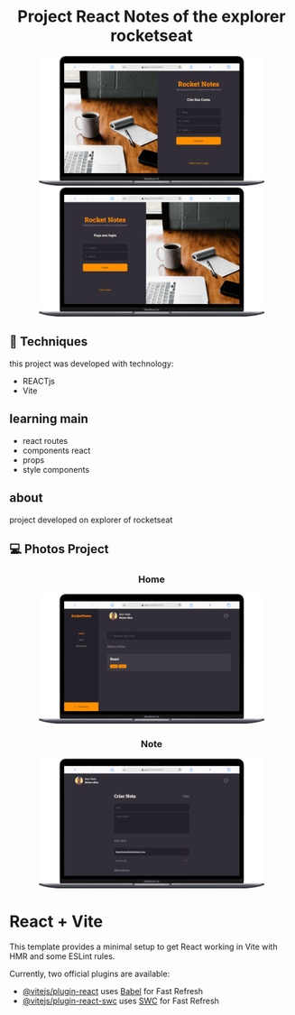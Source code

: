<h1 align="center"> Project React Notes of the explorer rocketseat
</h1>
<div display="flex" align="center">
    <img width="400px" alt="" src="./src//assets//project/singUp.png" />
    <img width="400px" alt="" src="./src//assets//project/singIn.png" />
</div>



## 🚀 Techniques

this project was developed with technology:

- REACTjs
- Vite

## learning main

- react routes
- components react
- props
- style components

## about
project developed on explorer of rocketseat

## 💻 Photos Project 

<div align="center">
    <h3>Home</h3>
    <img width="400px" alt="" src="./src//assets//project/home.png" />
    <h3>Note</h3>
    <img width="400px" alt="" src="./src//assets//project/note.png" />
</div>

# React + Vite

This template provides a minimal setup to get React working in Vite with HMR and some ESLint rules.

Currently, two official plugins are available:

- [@vitejs/plugin-react](https://github.com/vitejs/vite-plugin-react/blob/main/packages/plugin-react/README.md) uses [Babel](https://babeljs.io/) for Fast Refresh
- [@vitejs/plugin-react-swc](https://github.com/vitejs/vite-plugin-react-swc) uses [SWC](https://swc.rs/) for Fast Refresh

